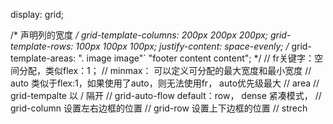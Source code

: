   display: grid;

  /*  声明列的宽度  */
  grid-template-columns: 200px 200px 200px;
  grid-template-rows: 100px 100px 100px;
  justify-content: space-evenly;
  /* grid-template-areas:
    ". image image"`
    "footer content content";
 */
  // fr关键字：空间分配，类似flex：1；
  // minmax： 可以定义可分配的最大宽度和最小宽度
  // auto     类似于flex:1，如果使用了auto，则无法使用fr， auto优先级最大
  // area
  // grid-tempalte     以 / 隔开
  // grid-auto-flow      default：row，  dense 紧凑模式，
  // grid-column       设置左右边框的位置
  // grid-row          设置上下边框的位置
  // strech
